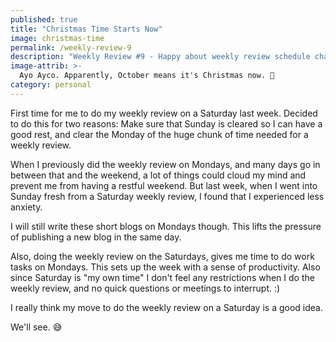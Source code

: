 ```yaml
---
published: true
title: "Christmas Time Starts Now"
image: christmas-time
permalink: /weekly-review-9
description: "Weekly Review #9 - Happy about weekly review schedule change!"
image-attrib: >-
  Ayo Ayco. Apparently, October means it's Christmas now. 🤣
category: personal
---
```


First time for me to do my weekly review on a Saturday last week. Decided to do this for two reasons: Make sure that Sunday is cleared so I can have a good rest, and clear the Monday of the huge chunk of time needed for a weekly review.<!--more-->

When I previously did the weekly review on Mondays, and many days go in between that and the weekend, a lot of things could cloud my mind and prevent me from having a restful weekend. But last week, when I went into Sunday fresh from a Saturday weekly review, I found that I experienced less anxiety.

I will still write these short blogs on Mondays though. This lifts the pressure of publishing a new blog in the same day.

Also, doing the weekly review on the Saturdays, gives me time to do work tasks on Mondays. This sets up the week with a sense of productivity. Also since Saturday is "my own time"  I don't feel any restrictions when I do the weekly review, and no quick questions or meetings to interrupt. :)

I really think my move to do the weekly review on a Saturday is a good idea.

We'll see. 😅